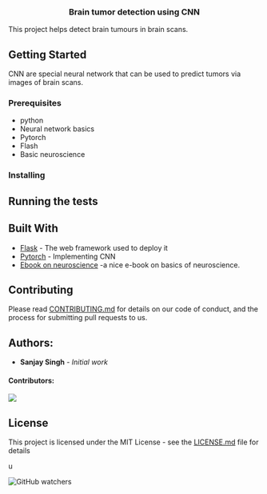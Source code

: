 
<h3 align="center">Brain tumor detection using CNN</h3>
This project helps detect brain tumours in brain scans.

## Getting Started

CNN are special neural network that can be used to predict tumors via images of brain scans.

### Prerequisites

- python
- Neural network basics
- Pytorch
- Flash
- Basic neuroscience


### Installing



## Running the tests



## Built With

* [Flask](https://flask.palletsprojects.com/en/stable/) - The web framework used to deploy it
* [Pytorch](https://pytorch.org/) - Implementing CNN
* [Ebook on neuroscience](https://mrgreene09.github.io/computational-neuroscience-textbook/index.html) -a nice e-book on basics of neuroscience.

## Contributing

Please read [CONTRIBUTING.md](https://gist.github.com/PurpleBooth/b24679402957c63ec426) for details on our code of conduct, and the process for submitting pull requests to us.



## Authors:

* **Sanjay Singh** - *Initial work* 

#### Contributors:

<a href="https://github.com/MimoHasPurpose/brain-tumour-detection/graphs/contributors">
  <img src="https://contrib.rocks/image?repo=MimoHasPurpose/brain-tumour-detection" />
</a>


## License

This project is licensed under the MIT License - see the [LICENSE.md](LICENSE.md) file for details

u

![GitHub watchers](https://img.shields.io/github/watchers/MimoHasPurpose/brain-tumour-detection)

